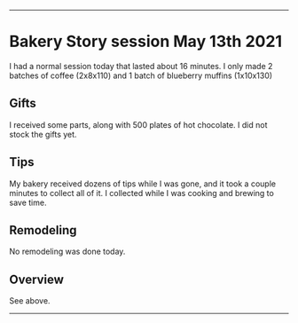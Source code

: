
***

# Bakery Story session May 13th 2021

I had a normal session today that lasted about 16 minutes. I only made 2 batches of coffee (2x8x110) and 1 batch of blueberry muffins (1x10x130)

## Gifts

I received some parts, along with 500 plates of hot chocolate. I did not stock the gifts yet.

## Tips

My bakery received dozens of tips while I was gone, and it took a couple minutes to collect all of it. I collected while I was cooking and brewing to save time.

## Remodeling

No remodeling was done today.

## Overview

See above.

***
